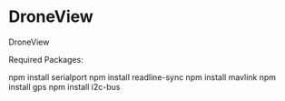 # DroneView
DroneView

Required Packages:

npm install serialport
npm install readline-sync
npm install mavlink
npm install gps
npm install i2c-bus
